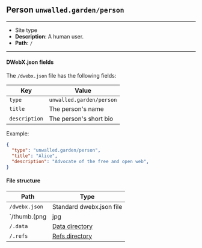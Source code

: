 ## Person `unwalled.garden/person`

---

 - Site type
 - **Description**: A human user.
 - **Path**: `/`

---

#### DWebX.json fields

The `/dwebx.json` file has the following fields:

|Key|Value|
|-|-|
|`type`|`unwalled.garden/person`|
|`title`|The person's name|
|`description`|The person's short bio|

Example:

```json
{
  "type": "unwalled.garden/person",
  "title": "Alice",
  "description": "Advocate of the free and open web",
}
```

#### File structure

|Path|Type|
|-|-|
|`/dwebx.json`|Standard dwebx.json file|
|`/thumb.(png|jpg|jpeg)`|Profile picture|
|`/.data`|[Data directory](/dir/data)|
|`/.refs`|[Refs directory](/dir/refs)|